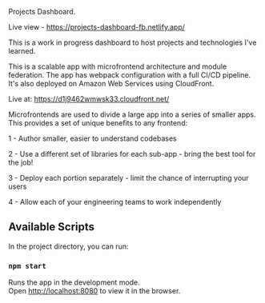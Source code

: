 Projects Dashboard. 

Live view - https://projects-dashboard-fb.netlify.app/

This is a work in progress dashboard to host projects and technologies I've learned.

This is a scalable app with microfrontend architecture and module federation. The app has webpack configuration with a full CI/CD pipeline. It's also deployed on Amazon Web Services using CloudFront.

Live at: https://d1j9462wmwsk33.cloudfront.net/

Microfrontends are used to divide a large app into a series of smaller apps. This provides a set of unique benefits to any frontend:

1 - Author smaller, easier to understand codebases

2 - Use a different set of libraries for each sub-app - bring the best tool for the job!

3 - Deploy each portion separately - limit the chance of interrupting your users

4 - Allow each of your engineering teams to work independently

## Available Scripts

In the project directory, you can run:

### `npm start`

Runs the app in the development mode.<br />
Open [http://localhost:8080](http://localhost:8080) to view it in the browser.

